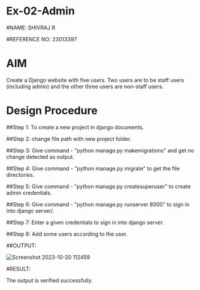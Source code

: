 # Ex-02-Admin
#NAME: SHIVRAJ R

#REFERENCE NO: 23013397

# AIM
Create a Django website with five users. Two users are to be staff users (including admin) and the other three users are non-staff users.

# Design Procedure
##Step 1:
To create a new project in django documents.

##Step 2:
change file path with new project folder.

##Step 3:
Give command - "python manage.py makemigrations" and get no change detected as output.

##Step 4:
Give command - "python manage.py migrate" to get the file directories.

##Step 5:
Give command - "python manage.py createsuperuser" to create admin credentials.

##Step 6:
Give command - "python manage.py runserver 8000" to sign in into django server/.

##Step 7:
Enter a given credentials to sign in into django server.

##Step 8:
Add some users according to the user.

##OUTPUT:

![Screenshot 2023-10-20 112459](https://github.com/ShivrajRajasekaran/ODD2023-WT-Ex-02-Admin/assets/145742560/c57782d5-2b20-4e40-b0f3-78036ebe62c0)

#RESULT:

The output is verified successfully.
